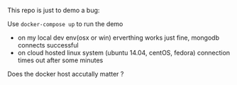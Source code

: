 This repo is just to demo a bug:

Use ``` docker-compose up ``` to run the demo

- on my local dev env(osx or win) erverthing works just fine, mongodb connects successful 
- on cloud hosted linux system (ubuntu 14.04, centOS, fedora) connection times out after some minutes

Does the docker host accutally matter ?
